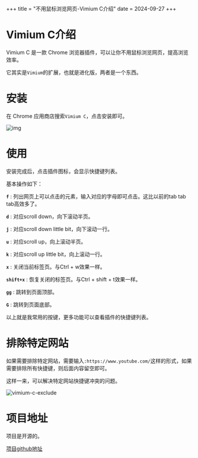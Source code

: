 +++
title = "不用鼠标浏览网页-Vimium C介绍"
date = 2024-09-27
+++

# Vimium C介绍
Vimium C 是一款 Chrome 浏览器插件，可以让你不用鼠标浏览网页，提高浏览效率。

它其实是`Vimium`的扩展，也就是进化版，两者是一个东西。

# 安装
在 Chrome 应用商店搜索`Vimium C`，点击安装即可。

![img](https://linxz-aliyun.oss-cn-shenzhen.aliyuncs.com/images/202409271608289.png)

# 使用
安装完成后，点击插件图标，会显示快捷键列表。

基本操作如下：

**`f`** : 列出网页上可以点击的元素，输入对应的字母即可点击。这比以前的tab tab tab高效多了。

**`d`** : 对应scroll down，向下滚动半页。

**`j`** : 对应scroll down little bit，向下滚动一行。

**`u`** : 对应scroll up，向上滚动半页。

**`k`** : 对应scroll up little bit，向上滚动一行。

**`x`** : 关闭当前标签页。与Ctrl + w效果一样。

**`shift+x`** : 恢复关闭的标签页。与Ctrl + shift + t效果一样。

**`gg`** : 跳转到页面顶部。

**`G`** : 跳转到页面底部。

以上就是我常用的按键，更多功能可以查看插件的快捷键列表。

# 排除特定网站

如果需要排除特定网站，需要输入`:https://www.youtube.com/`这样的形式，如果需要排除所有快捷键，则后面内容留空即可。

这样一来，可以解决特定网站快捷键冲突的问题。

![vimium-c-exclude](https://linxz-aliyun.oss-cn-shenzhen.aliyuncs.com/images/202411181532247.png)

# 项目地址
项目是开源的。

[项目github地址](https://github.com/gdh1995/vimium-c/blob/master/README-zh.md)


